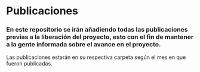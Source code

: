 # Publicaciones

### En este repositorio se irán añadiendo todas las publicaciones previas a la liberación del proyecto, esto con el fin de mantener a la gente informada sobre el avance en el proyecto.

Las publicaciones estarán en su respectiva carpeta según el mes en que fueron publicadas.